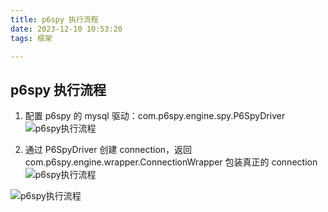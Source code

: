 ```yaml
---
title: p6spy 执行流程
date: 2023-12-10 10:53:20
tags: 框架

---
```

## p6spy 执行流程

1. 配置 p6spy 的 mysql 驱动：com.p6spy.engine.spy.P6SpyDriver
![p6spy执行流程](https://cdn.jsdelivr.net/gh/CheneyKwok/img-storage/blog/p6spy执行流程-1.png)

2. 通过 P6SpyDriver 创建 connection，返回 com.p6spy.engine.wrapper.ConnectionWrapper 包装真正的 connection 
![p6spy执行流程](https://cdn.jsdelivr.net/gh/CheneyKwok/img-storage/blog/p6spy执行流程-2.png)

![p6spy执行流程](https://cdn.jsdelivr.net/gh/CheneyKwok/img-storage/blog/p6spy执行流程-3.png)
<!--stackedit_data:
eyJoaXN0b3J5IjpbLTgyNjc1OTI1NSwtNTg5ODMzOTM5LC0xMj
UzMTczODU5LDE4ODc5MTM1ODYsNTk3NDgzNDY0XX0=
-->